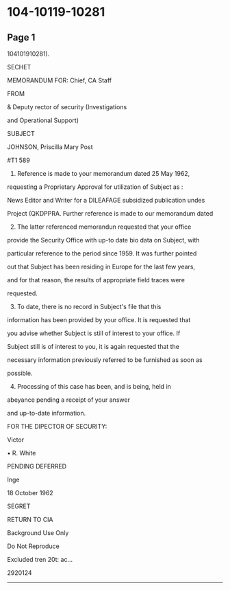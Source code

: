 # 104-10119-10281

## Page 1

104101910281).

SECHET

MEMORANDUM FOR: Chief, CA Staff

FROM

& Deputy rector of security (Investigations

and Operational Support)

SUBJECT

JOHNSON, Priscilla Mary Post

#T1 589

1. Reference is made to your memorandum dated 25 May 1962,

requesting a Proprietary Approval for utilization of Subject as :

News Editor and Writer for a DILEAFAGE subsidized publication undes

Project (QKDPPRA. Further reference is made to our memorandum dated

2. The latter referenced memorandun requested that your office

provide the Security Office with up-to date bio data on Subject, with

particular reference to the period since 1959. It was further pointed

out that Subject has been residing in Europe for the last few years,

and for that reason, the results of appropriate field traces were

requested.

3. To date, there is no record in Subject's file that this

information has been provided by your office. It is requested that

you advise whether Subject is still of interest to your office. If

Subject still is of interest to you, it is again requested that the

necessary information previously referred to be furnished as soon as

possible.

4. Processing of this case has been, and is being, held in

abeyance pending a receipt of your answer

and up-to-date information.

FOR THE DIPECTOR OF SECURITY:

Victor

• R. White

PENDING DEFERRED

Inge

18 October 1962

SEGRET

RETURN TO CIA

Background Use Only

Do Not Reproduce

Excluded tren 20t: ac...

2920124

---

